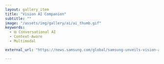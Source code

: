 ```yaml
---
layout: gallery_item 
title: "Vision AI Companion"
subtitle: ""
image: "/assets/img/gallery/ai/ai_thumb.gif"  
keywords:
  - ⧉ Conversational AI
  - Context-Aware 
  - Multimodal

external_url: "https://news.samsung.com/global/samsung-unveils-vision-ai-companion-at-ifa-2025-launching-a-new-era-of-ai-powered-displays"

---
```


